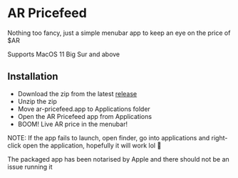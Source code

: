 # AR Pricefeed

Nothing too fancy, just a simple menubar app to keep an eye on the price of $AR

Supports MacOS 11 Big Sur and above

## Installation

- Download the zip from the latest [release](https://github.com/ankushKun/ar-pricefeed/releases)
- Unzip the zip
- Move ar-pricefeed.app to Applications folder
- Open the AR Pricefeed app from Applications
- BOOM! Live AR price in the menubar!

NOTE: If the app fails to launch, open finder, go into applications and right-click open the application, hopefully it will work lol 🐘

The packaged app has been notarised by Apple and there should not be an issue running it
